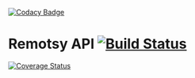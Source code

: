 [![Codacy Badge](https://api.codacy.com/project/badge/Grade/79fb3255b464442983bb5b6b6fdecd98)](https://app.codacy.com/app/jorgecis/RemotsyLib?utm_source=github.com&utm_medium=referral&utm_content=jorgecis/RemotsyLib&utm_campaign=Badge_Grade_Settings)
# Remotsy API [![Build Status](https://travis-ci.org/jorgecis/RemotsyLib.svg?branch=master)](https://travis-ci.org/jorgecis/RemotsyLib)
[![Coverage Status](https://coveralls.io/repos/github/jorgecis/RemotsyLib/badge.svg?branch=master)](https://coveralls.io/github/jorgecis/RemotsyLib?branch=master)
